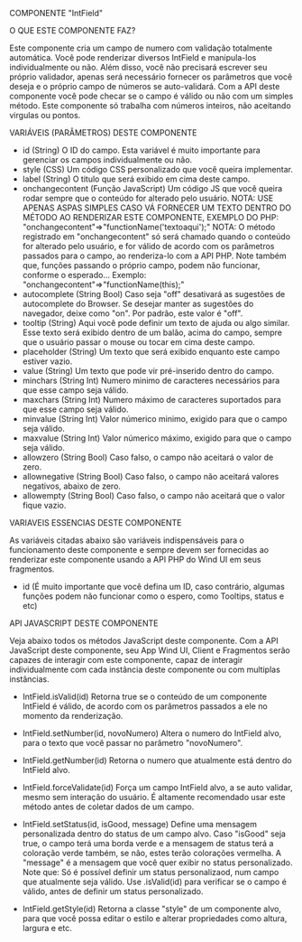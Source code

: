 COMPONENTE "IntField"

O QUE ESTE COMPONENTE FAZ?

Este componente cria um campo de numero com validação totalmente automática. Você pode renderizar diversos IntField e manipula-los individualmente
ou não. Além disso, você não precisará escrever seu próprio validador, apenas será necessário fornecer os parâmetros que você deseja e o próprio
campo de números se auto-validará. Com a API deste componente você pode checar se o campo é válido ou não com um simples método. Este componente
só trabalha com números inteiros, não aceitando virgulas ou pontos.

VARIÁVEIS (PARÂMETROS) DESTE COMPONENTE

- id (String)
    O ID do campo. Esta variável é muito importante para gerenciar os campos individualmente ou não.
- style (CSS)
    Um código CSS personalizado que você queira implementar.
- label (String)
    O titulo que será exibido em cima deste campo.
- onchangecontent (Função JavaScript)
    Um código JS que você queira rodar sempre que o conteúdo for alterado pelo usuário.
    NOTA: USE APENAS ASPAS SIMPLES CASO VÁ FORNECER UM TEXTO DENTRO DO MÉTODO AO RENDERIZAR ESTE COMPONENTE, EXEMPLO DO PHP: "onchangecontent"=>"functionName('textoaqui');"
    NOTA: O método registrado em "onchangecontent" só será chamado quando o conteúdo for alterado pelo usuário, e for válido de acordo com os parâmetros
          passados para o campo, ao renderiza-lo com a API PHP. Note também que, funções passando o próprio campo, podem não funcionar, conforme o esperado...
          Exemplo: "onchangecontent"=>"functionName(this);"
- autocomplete (String Bool)
    Caso seja "off" desativará as sugestões de autocomplete do Browser. Se desejar manter as sugestões do navegador, deixe como "on". Por padrão, este valor é "off".
- tooltip (String)
    Aqui você pode definir um texto de ajuda ou algo similar. Esse texto será exibido dentro de um balão, acima do campo, sempre que o usuário passar o mouse ou tocar
    em cima deste campo.
- placeholder (String)
    Um texto que será exibido enquanto este campo estiver vazio.
- value (String)
    Um texto que pode vir pré-inserido dentro do campo.
- minchars (String Int)
    Numero minimo de caracteres necessários para que esse campo seja válido.
- maxchars (String Int)
    Numero máximo de caracteres suportados para que esse campo seja válido.
- minvalue (String Int)
    Valor númerico minimo, exigido para que o campo seja válido.
- maxvalue (String Int)
    Valor númerico máximo, exigido para que o campo seja válido.
- allowzero (String Bool)
    Caso falso, o campo não aceitará o valor de zero.
- allownegative (String Bool)
    Caso falso, o campo não aceitará valores negativos, abaixo de zero.
- allowempty (String Bool)
    Caso falso, o campo não aceitará que o valor fique vazio.

VARIAVEIS ESSENCIAS DESTE COMPONENTE

As variáveis citadas abaixo são variáveis indispensáveis para o funcionamento deste componente e sempre devem ser fornecidas ao renderizar este componente
usando a API PHP do Wind UI em seus fragmentos.

- id (É muito importante que você defina um ID, caso contrário, algumas funções podem não funcionar como o espero, como Tooltips, status e etc)

API JAVASCRIPT DESTE COMPONENTE

Veja abaixo todos os métodos JavaScript deste componente. Com a API JavaScript deste componente, seu App Wind UI, Client e Fragmentos serão capazes de
interagir com este componente, capaz de interagir individualmente com cada instância deste componente ou com multiplas instâncias.

- IntField.isValid(id)
    Retorna true se o conteúdo de um componente IntField é válido, de acordo com os parâmetros passados a ele no momento da renderização.

- IntField.setNumber(id, novoNumero)
    Altera o numero do IntField alvo, para o texto que você passar no parâmetro "novoNumero".

- IntField.getNumber(id)
    Retorna o numero que atualmente está dentro do IntField alvo.

- IntField.forceValidate(id)
    Força um campo IntField alvo, a se auto validar, mesmo sem interação do usuário. É altamente recomendado usar este método antes de coletar dados de
    um campo.

- IntField.setStatus(id, isGood, message)
    Define uma mensagem personalizada dentro do status de um campo alvo. Caso "isGood" seja true, o campo terá uma borda verde e a mensagem de status terá
    a coloração verde também, se não, estes terão colorações vermelha.
    A "message" é a mensagem que você quer exibir no status personalizado.
    Note que: Só é possível definir um status personalizaod, num campo que atualmente seja válido. Use .isValid(id) para verificar se o campo é válido,
    antes de definir um status personalizado.

- IntField.getStyle(id)
    Retorna a classe "style" de um componente alvo, para que você possa editar o estilo e alterar propriedades como altura, largura e etc.